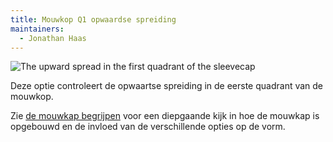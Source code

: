 ```yaml
---
title: Mouwkop Q1 opwaardse spreiding
maintainers:
  - Jonathan Haas
---
```


![The upward spread in the first quadrant of the sleevecap](./sleevecapq1spread2.svg)

Deze optie controleert de opwaartse spreiding in de eerste quadrant van de mouwkop.

<Tip>

Zie [de mouwkap begrijpen](/docs/designs/brian/options#understanding-the-sleevecap) voor een diepgaande
kijk in hoe de mouwkap is opgebouwd en de invloed van de verschillende opties op de vorm.

</Tip>
